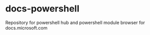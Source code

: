 # docs-powershell

Repository for powershell hub and powershell module browser for docs.microsoft.com
